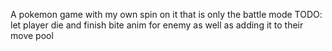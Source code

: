 A pokemon game with my own spin on it that is only the battle mode
TODO: let player die and finish bite anim for enemy as well as adding it to their move pool
